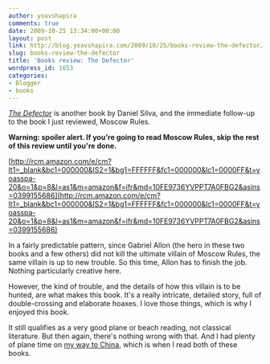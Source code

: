 ```yaml
---
author: yoavshapira
comments: true
date: 2009-10-25 13:34:00+00:00
layout: post
link: http://blog.yoavshapira.com/2009/10/25/books-review-the-defector/
slug: books-review-the-defector
title: 'Books review: The Defector'
wordpress_id: 1653
categories:
- Blogger
- books
---
```


_[The Defector](http://www.amazon.com/gp/product/0399155686?ie=UTF8&tag=yoasspa-20&linkCode=as2&camp=1789&creative=390957&creativeASIN=0399155686)_ is another book by Daniel Silva[](http://www.danielsilvabooks.com/books/defector.asp?id=desc), and the immediate follow-up to the book I just reviewed, Moscow Rules[](http://yoavs.blogspot.com/2009/10/book-review-moscow-rules.html).

  


**Warning: spoiler alert.  If you're going to read Moscow Rules, skip the rest of this review until you're done.**

[http://rcm.amazon.com/e/cm?lt1=_blank&bc1=000000&IS2=1&bg1=FFFFFF&fc1=000000&lc1=0000FF&t=yoasspa-20&o=1&p=8&l=as1&m=amazon&f=ifr&md=10FE9736YVPPT7A0FBG2&asins=0399155686](http://rcm.amazon.com/e/cm?lt1=_blank&bc1=000000&IS2=1&bg1=FFFFFF&fc1=000000&lc1=0000FF&t=yoasspa-20&o=1&p=8&l=as1&m=amazon&f=ifr&md=10FE9736YVPPT7A0FBG2&asins=0399155686)

  


In a fairly predictable pattern, since Gabriel Allon (the hero in these two books and a few others) did not kill the ultimate villain of Moscow Rules, the same villain is up to new trouble.  So this time, Allon has to finish the job.  Nothing particularly creative here.

  


However, the kind of trouble, and the details of how this villain is to be hunted, are what makes this book.  It's a really intricate, detailed story, full of double-crossing and elaborate hoaxes.  I love those things, which is why I enjoyed this book.

  


It still qualifies as a very good plane or beach reading, not classical literature.  But then again, there's nothing wrong with that.  And I had plenty of plane time on [my way to China](http://yoavs.blogspot.com/search/label/china), which is when I read both of these books.
